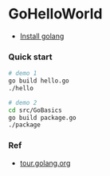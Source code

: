 # GoHelloWorld
- [Install golang](https://golang.org/dl/)

### Quick start
```bash
# demo 1
go build hello.go
./hello

# demo 2
cd src/GoBasics
go build package.go
./package
```

### Ref
- [tour.golang.org](https://tour.golang.org/welcome/1)

